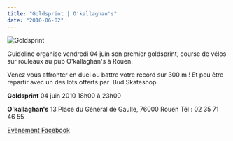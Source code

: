 ```yaml
---
title: "Goldsprint | O'kallaghan's"
date: "2010-06-02"
---
```


![](/uploads/goldsprint.jpg "Goldsprint")

Guidoline organise vendredi 04 juin son premier goldsprint, course de vélos sur rouleaux au pub O'kallaghan's à Rouen.

Venez vous affronter en duel ou battre votre record sur 300 m ! Et peu être repartir avec un des lots offerts par  Bud Skateshop.

**Goldsprint** 04 juin 2010 18h00 à 23h00

**O'kallaghan's** 13 Place du Général de Gaulle, 76000 Rouen‎ Tél : 02 35 71 46 55‎

[Evènement Facebook](http://www.facebook.com/event.php?eid=127052857323587&index=1)
